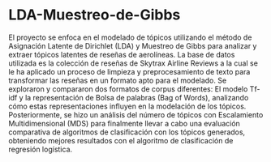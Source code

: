 # LDA-Muestreo-de-Gibbs
El proyecto se enfoca en el modelado de tópicos utilizando el método de Asignación Latente de Dirichlet (LDA) y Muestreo de Gibbs para analizar y extraer tópicos latentes de reseñas de aerolíneas. La base de datos utilizada es la colección de reseñas de Skytrax Airline Reviews a la cual se le ha aplicado un proceso de limpieza y preprocesamiento de texto para transformar las reseñas en un formato apto para el modelado. Se exploraron y compararon dos formatos de corpus diferentes: El modelo Tf-idf y la representación de Bolsa de palabras (Bag of Words), analizando cómo estas representaciones influyen en la modelación de los tópicos. Posteriormente, se hizo un análisis del número de tópicos con Escalamiento Multidimensional (MDS) para finalmente llevar a cabo una evaluación comparativa de algoritmos de clasificación con los tópicos generados, obteniendo mejores resultados con el algoritmo de clasificación de regresión logística.
